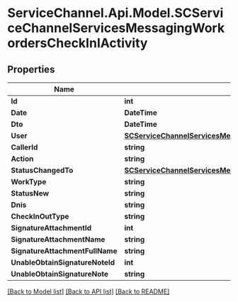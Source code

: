 # ServiceChannel.Api.Model.SCServiceChannelServicesMessagingWorkordersCheckInIActivity

## Properties

Name | Type | Description | Notes
------------ | ------------- | ------------- | -------------
**Id** | **int** |  | [optional] 
**Date** | **DateTime** |  | [optional] 
**Dto** | **DateTime** |  | [optional] 
**User** | [**SCServiceChannelServicesMessagingUsersUserInfo**](SCServiceChannelServicesMessagingUsersUserInfo.md) |  | [optional] 
**CallerId** | **string** |  | [optional] 
**Action** | **string** |  | [optional] 
**StatusChangedTo** | [**SCServiceChannelServicesMessagingWorkordersWorkorderStatusDescriptor**](SCServiceChannelServicesMessagingWorkordersWorkorderStatusDescriptor.md) |  | [optional] 
**WorkType** | **string** |  | [optional] 
**StatusNew** | **string** |  | [optional] 
**Dnis** | **string** |  | [optional] 
**CheckInOutType** | **string** |  | [optional] 
**SignatureAttachmentId** | **int** |  | [optional] 
**SignatureAttachmentName** | **string** |  | [optional] 
**SignatureAttachmentFullName** | **string** |  | [optional] 
**UnableObtainSignatureNoteId** | **int** |  | [optional] 
**UnableObtainSignatureNote** | **string** |  | [optional] 

[[Back to Model list]](../README.md#documentation-for-models) [[Back to API list]](../README.md#documentation-for-api-endpoints) [[Back to README]](../README.md)

